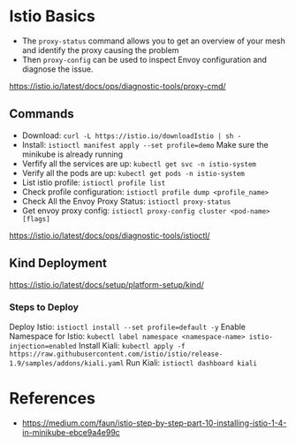 # Istio Basics

- The `proxy-status` command allows you to get an overview of your mesh and identify the proxy causing the problem
- Then `proxy-config` can be used to inspect Envoy configuration and diagnose the issue.

https://istio.io/latest/docs/ops/diagnostic-tools/proxy-cmd/
## Commands
- Download: `curl -L https://istio.io/downloadIstio | sh -`
- Install: `istioctl manifest apply --set profile=demo`
    Make sure the minikube is already running
- Verfify all the services are up: `kubectl get svc -n istio-system`
- Verify all the pods are up: `kubectl get pods -n istio-system`    
- List istio profile: `istioctl profile list`
- Check profile configuration: `istioctl profile dump <profile_name>`
- Check All the Envoy Proxy Status: `istioctl proxy-status`
- Get envoy proxy config: `istioctl proxy-config cluster <pod-name> [flags]`

https://istio.io/latest/docs/ops/diagnostic-tools/istioctl/

## Kind Deployment
https://istio.io/latest/docs/setup/platform-setup/kind/

### Steps to Deploy
Deploy Istio: `istioctl install --set profile=default -y`
Enable Namespace for Istio: `kubectl label namespace <namespace-name> istio-injection=enabled`
Install Kiali: `kubectl apply -f https://raw.githubusercontent.com/istio/istio/release-1.9/samples/addons/kiali.yaml`
Run Kiali: `istioctl dashboard kiali`

# References
- https://medium.com/faun/istio-step-by-step-part-10-installing-istio-1-4-in-minikube-ebce9a4e99c